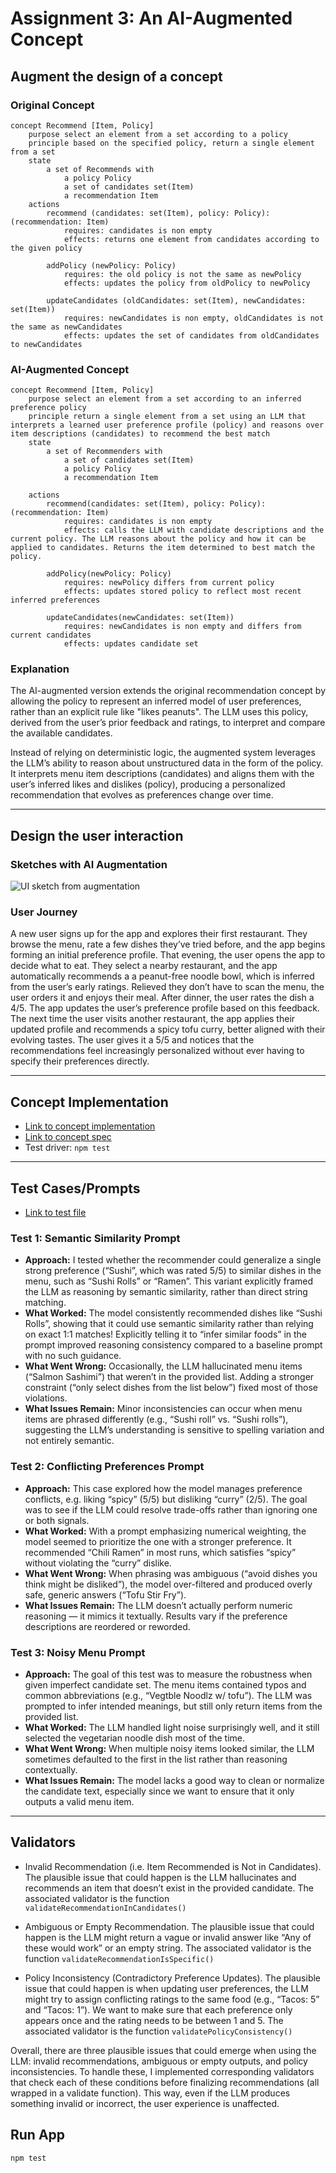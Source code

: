 # Assignment 3: An AI-Augmented Concept

## Augment the design of a concept

### Original Concept

```
concept Recommend [Item, Policy]
    purpose select an element from a set according to a policy
    principle based on the specified policy, return a single element from a set
    state
        a set of Recommends with
            a policy Policy
            a set of candidates set(Item)
            a recommendation Item
    actions
        recommend (candidates: set(Item), policy: Policy): (recommendation: Item)
            requires: candidates is non empty
            effects: returns one element from candidates according to the given policy

        addPolicy (newPolicy: Policy)
            requires: the old policy is not the same as newPolicy
            effects: updates the policy from oldPolicy to newPolicy

        updateCandidates (oldCandidates: set(Item), newCandidates: set(Item))
            requires: newCandidates is non empty, oldCandidates is not the same as newCandidates
            effects: updates the set of candidates from oldCandidates to newCandidates
```

### AI-Augmented Concept

```
concept Recommend [Item, Policy]
    purpose select an element from a set according to an inferred preference policy
    principle return a single element from a set using an LLM that interprets a learned user preference profile (policy) and reasons over item descriptions (candidates) to recommend the best match
    state
        a set of Recommenders with
            a set of candidates set(Item)
            a policy Policy
            a recommendation Item

    actions
        recommend(candidates: set(Item), policy: Policy): (recommendation: Item)
            requires: candidates is non empty
            effects: calls the LLM with candidate descriptions and the current policy. The LLM reasons about the policy and how it can be applied to candidates. Returns the item determined to best match the policy.

        addPolicy(newPolicy: Policy)
            requires: newPolicy differs from current policy
            effects: updates stored policy to reflect most recent inferred preferences

        updateCandidates(newCandidates: set(Item))
            requires: newCandidates is non empty and differs from current candidates
            effects: updates candidate set

```

### Explanation

The AI-augmented version extends the original recommendation concept by allowing the policy to represent an inferred model of user preferences, rather than an explicit rule like "likes peanuts". The LLM uses this policy, derived from the user’s prior feedback and ratings, to interpret and compare the available candidates.

Instead of relying on deterministic logic, the augmented system leverages the LLM’s ability to reason about unstructured data in the form of the policy. It interprets menu item descriptions (candidates) and aligns them with the user’s inferred likes and dislikes (policy), producing a personalized recommendation that evolves as preferences change over time.

---

## Design the user interaction

### Sketches with AI Augmentation

![UI sketch from augmentation](UI_Sketch.png)

### User Journey

A new user signs up for the app and explores their first restaurant. They browse the menu, rate a few dishes they’ve tried before, and the app begins forming an initial preference profile. That evening, the user opens the app to decide what to eat. They select a nearby restaurant, and the app automatically recommends a a peanut-free noodle bowl, which is inferred from the user’s early ratings. Relieved they don’t have to scan the menu, the user orders it and enjoys their meal. After dinner, the user rates the dish a 4/5. The app updates the user’s preference profile based on this feedback. The next time the user visits another restaurant, the app applies their updated profile and recommends a spicy tofu curry, better aligned with their evolving tastes. The user gives it a 5/5 and notices that the recommendations feel increasingly personalized without ever having to specify their preferences directly.

---

## Concept Implementation

- [Link to concept implementation](recommend.ts)
- [Link to concept spec](recommend.spec)
- Test driver: `npm test`

---

## Test Cases/Prompts

- [Link to test file](recommend-test.ts)

### Test 1: Semantic Similarity Prompt

- **Approach:** I tested whether the recommender could generalize a single strong preference (“Sushi”, which was rated 5/5) to similar dishes in the menu, such as “Sushi Rolls” or “Ramen”. This variant explicitly framed the LLM as reasoning by semantic similarity, rather than direct string matching.
- **What Worked:** The model consistently recommended dishes like “Sushi Rolls”, showing that it could use semantic similarity rather than relying on exact 1:1 matches! Explicitly telling it to “infer similar foods” in the prompt improved reasoning consistency compared to a baseline prompt with no such guidance.
- **What Went Wrong:** Occasionally, the LLM hallucinated menu items (“Salmon Sashimi”) that weren’t in the provided list. Adding a stronger constraint (“only select dishes from the list below”) fixed most of those violations.
- **What Issues Remain:** Minor inconsistencies can occur when menu items are phrased differently (e.g., “Sushi roll” vs. “Sushi rolls”), suggesting the LLM’s understanding is sensitive to spelling variation and not entirely semantic.

### Test 2: Conflicting Preferences Prompt

- **Approach:** This case explored how the model manages preference conflicts, e.g. liking “spicy” (5/5) but disliking “curry” (2/5). The goal was to see if the LLM could resolve trade-offs rather than ignoring one or both signals.
- **What Worked:** With a prompt emphasizing numerical weighting, the model seemed to prioritize the one with a stronger preference. It recommended “Chili Ramen” in most runs, which satisfies “spicy” without violating the “curry” dislike.
- **What Went Wrong:** When phrasing was ambiguous (“avoid dishes you think might be disliked”), the model over-filtered and produced overly safe, generic answers (“Tofu Stir Fry”).
- **What Issues Remain:** The LLM doesn’t actually perform numeric reasoning — it mimics it textually. Results vary if the preference descriptions are reordered or reworded.

### Test 3: Noisy Menu Prompt

- **Approach:** The goal of this test was to measure the robustness when given imperfect candidate set. The menu items contained typos and common abbreviations (e.g., “Vegtble Noodlz w/ tofu”). The LLM was prompted to infer intended meanings, but still only return items from the provided list.
- **What Worked:** The LLM handled light noise surprisingly well, and it still selected the vegetarian noodle dish most of the time.
- **What Went Wrong:** When multiple noisy items looked similar, the LLM sometimes defaulted to the first in the list rather than reasoning contextually.
- **What Issues Remain:** The model lacks a good way to clean or normalize the candidate text, especially since we want to ensure that it only outputs a valid menu item.

---

## Validators

- Invalid Recommendation (i.e. Item Recommended is Not in Candidates). The plausible issue that could happen is the LLM hallucinates and recommends an item that doesn’t exist in the provided candidate. The associated validator is the function `validateRecommendationInCandidates()`

- Ambiguous or Empty Recommendation. The plausible issue that could happen is the LLM might return a vague or invalid answer like “Any of these would work” or an empty string. The associated validator is the function `validateRecommendationIsSpecific()`

- Policy Inconsistency (Contradictory Preference Updates). The plausible issue that could happen is when updating user preferences, the LLM might try to assign conflicting ratings to the same food (e.g., “Tacos: 5” and “Tacos: 1”). We want to make sure that each preference only appears once and the rating needs to be between 1 and 5. The associated validator is the function `validatePolicyConsistency()`

Overall, there are three plausible issues that could emerge when using the LLM: invalid recommendations, ambiguous or empty outputs, and policy inconsistencies. To handle these, I implemented corresponding validators that check each of these conditions before finalizing recommendations (all wrapped in a validate function). This way, even if the LLM produces something invalid or incorrect, the user experience is unaffected.

## Run App

`npm test`
